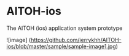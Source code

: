 # AITOH-ios
The AITOH (ios) application system prototype

![image] (https://github.com/jerrykhh/AITOH-ios/blob/master/sample/sample-image1.jpg)

